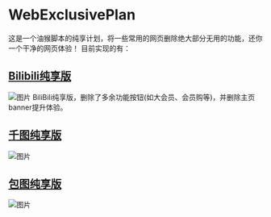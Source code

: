 # WebExclusivePlan
这是一个油猴脚本的纯享计划，将一些常用的网页删除绝大部分无用的功能，还你一个干净的网页体验！
目前实现的有：
## [Bilibili纯享版](https://greasyfork.org/zh-CN/scripts/475005-bilibili%E7%BA%AF%E4%BA%AB%E7%89%88-evelynal)
![图片](https://cdnjson.com/images/2023/09/11/image77f350da6c27fbe6.md.png)
BiliBili纯享版，删除了多余功能按钮(如大会员、会员购等)，并删除主页banner提升体验。

## [千图纯享版](https://greasyfork.org/zh-CN/scripts/475009-%E5%8D%83%E5%9B%BE%E7%BA%AF%E4%BA%AB%E7%89%88-evelynal)
![图片](https://cdnjson.com/images/2023/09/11/1694416094896.png)

## [包图纯享版]()
![图片](https://cdnjson.com/images/2023/09/11/image4517806e3468ee9b.md.png)
